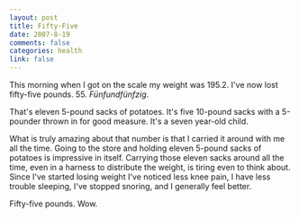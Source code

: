 ```yaml
--- 
layout: post
title: Fifty-Five
date: 2007-8-19
comments: false
categories: health
link: false
---
```

This morning when I got on the scale my weight was 195.2.  I've now lost fifty-five pounds.  55. <em>Fünfundfünfzig</em>.

That's eleven 5-pound sacks of potatoes. It's five 10-pound sacks with a 5-pounder thrown in for good measure. It's a seven year-old child.

What is truly amazing about that number is that I carried it around with me all the time.  Going to the store and holding eleven 5-pound sacks of potatoes is impressive in itself.  Carrying those eleven sacks around all the time, even in a harness to distribute the weight, is tiring even to think about.  Since I've started losing weight I've noticed less knee pain, I have less trouble sleeping, I've stopped snoring, and I generally feel better.

Fifty-five pounds.  Wow.
